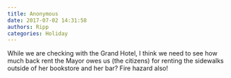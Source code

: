```yaml
---
title: Anonymous
date: 2017-07-02 14:31:58
authors: Ripp
categories: Holiday
---
```


 While we are checking with the Grand Hotel, I think we need to see how much back rent the Mayor owes us (the citizens) for renting the sidewalks outside of her bookstore and her bar?  Fire hazard also!